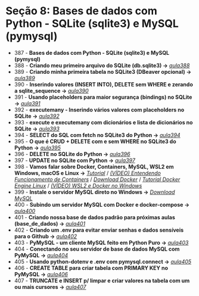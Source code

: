 # Seção 8: Bases de dados com Python - SQLite (sqlite3) e MySQL (pymysql)

- 387 - **Bases de dados com Python - SQLite (sqlite3) e MySQL (pymysql)**
- 388 - **Criando meu primeiro arquivo do SQLite (db.sqlite3) ->** *[aula388](./aula_sqlite)*
- 389 - **Criando minha primeira tabela no SQLite3 (DBeaver opcional) ->** *[aula389](./aula_sqlite)*
- 390 - **Inserindo valores (INSERT INTO), DELETE sem WHERE e zerando a sqlite_sequence ->** *[aula390](./aula_sqlite)*
- 391 - **Usando placeholders para maior segurança (bindings) no SQLite ->** *[aula391](./aula_sqlite)*
- 392 - **executemany - Inserindo vários valores com placeholders no SQLite ->** *[aula392](./aula_sqlite)*
- 393 - **execute e executemany com dicionários e lista de dicionários no SQLite ->** *[aula393](./aula_sqlite)*
- 394 - **SELECT do SQL com fetch no SQLite3 do Python ->** *[aula394](./aula_sqlite)*
- 395 - **O que é CRUD + DELETE com e sem WHERE no SQLite3 do Python ->** *[aula395](./aula_sqlite/)*
- 396 - **DELETE no SQLite do Python ->** *[aula396](./aula_sqlite/)*
- 397 - **UPDATE no SQLite com Python ->** *[aula397](./aula_sqlite/)*
- 398 - **Vamos falar sobre Docker, Containers, MySQL, WSL2 em Windows, macOS e Linux ->** *[Tutorial](./aula_mysql/tutorial.md)* / *[(VÍDEO) Entendendo Funcionamento de Containers](https://www.youtube.com/watch?v=85k8se4Zo70)* / *[Download Docker](https://www.docker.com/products/docker-desktop/)* / *[Tutorial Docker Engine Linux](https://docs.docker.com/engine/install/ubuntu/)* / *[(VÍDEO) WSL2 e Docker no Windows](https://www.youtube.com/watch?v=05YN8F8ajBc)*
- 399 - **Instale o servidor MySQL direto no Windows ->** *[Download MySQL](https://www.mysql.com/downloads/)*
- 400 - **Subindo um servidor MySQL com Docker e docker-compose ->** *[aula400](./aula_mysql/aula400.md)*
- 401 - **Criando nossa base de dados padrão para próximas aulas (base_de_dados) ->** *[aula401](./aula_mysql/)*
- 402 - **Criando um .env para evitar enviar senhas e dados sensíveis para o Github ->** *[aula402](./aula_mysql/)*
- 403 - **PyMySQL - um cliente MySQL feito em Python Puro ->** *[aula403](./aula_mysql/aula403.md)*
- 404 - **Conectando no seu servidor de base de dados MySQL com PyMySQL ->** *[aula404](./aula_mysql)*
- 405 - **Usando python-dotenv e .env com pymysql.connect ->** *[aula405](./aula_mysql)*
- 406 - **CREATE TABLE para criar tabela com PRIMARY KEY no PyMySQL ->** *[aula406](./aula_mysql)*
- 407 - **TRUNCATE e INSERT p/ limpar e criar valores na tabela com um ou mais cursores ->** *[aula407](./aula_mysql)*